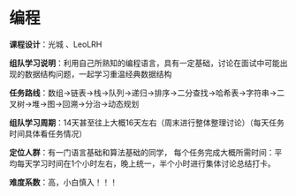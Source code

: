 # 编程


**课程设计**：光城 、LeoLRH

**组队学习说明**：利用自己所熟知的编程语言，具有一定基础，讨论在面试中可能出现的数据结构问题，一起学习重温经典数据结构

**任务路线**：数组->链表->栈->队列->递归->排序->二分查找->哈希表->字符串->二叉树->堆->图->回溯->分治->动态规划

**组队学习周期**：14天甚至往上大概16天左右（周末进行整体整理讨论）（每天任务时间具体看任务情况）

**定位人群**：有一门语言基础和算法基础的同学，
每个任务完成大概所需时间：平均每天学习时间在1个小时左右，晚上统一，半个小时进行集体讨论总结打卡。

**难度系数**：高，小白慎入！！！

